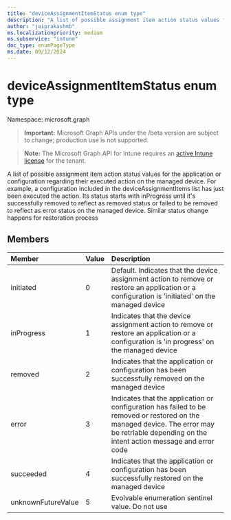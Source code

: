 ```yaml
---
title: "deviceAssignmentItemStatus enum type"
description: "A list of possible assignment item action status values for the application or configuration regarding their executed action on the managed device. For example, a configuration included in the deviceAssignmentItems list has just been executed the action. Its status starts with inProgress until it's successfully removed to reflect as removed status or failed to be removed to reflect as error status on the managed device. Similar status change happens for restoration process"
author: "jaiprakashmb"
ms.localizationpriority: medium
ms.subservice: "intune"
doc_type: enumPageType
ms.date: 09/12/2024
---
```


# deviceAssignmentItemStatus enum type

Namespace: microsoft.graph

> **Important:** Microsoft Graph APIs under the /beta version are subject to change; production use is not supported.

> **Note:** The Microsoft Graph API for Intune requires an [active Intune license](https://go.microsoft.com/fwlink/?linkid=839381) for the tenant.

A list of possible assignment item action status values for the application or configuration regarding their executed action on the managed device. For example, a configuration included in the deviceAssignmentItems list has just been executed the action. Its status starts with inProgress until it's successfully removed to reflect as removed status or failed to be removed to reflect as error status on the managed device. Similar status change happens for restoration process

## Members
|Member|Value|Description|
|:---|:---|:---|
|initiated|0|Default. Indicates that the device assignment action to remove or restore an application or a configuration is 'initiated' on the managed device|
|inProgress|1|Indicates that the device assignment action to remove or restore an application or a configuration is 'in progress' on the managed device|
|removed|2|Indicates that the application or configuration has been successfully removed on the managed device|
|error|3|Indicates that the application or configuration has failed to be removed or restored on the managed device. The error may be retriable depending on the intent action message and error code|
|succeeded|4|Indicates that the application or configuration has been successfully restored on the managed device|
|unknownFutureValue|5|Evolvable enumeration sentinel value. Do not use|
